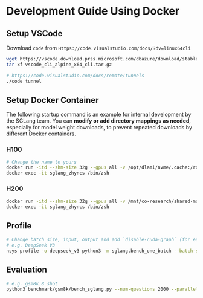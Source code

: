 # Development Guide Using Docker

## Setup VSCode

Download `code` from `Https://code.visualstudio.com/docs/?dv=linux64cli`

```bash
wget https://vscode.download.prss.microsoft.com/dbazure/download/stable/fabdb6a30b49f79a7aba0f2ad9df9b399473380f/vscode_cli_alpine_x64_cli.tar.gz
tar xf vscode_cli_alpine_x64_cli.tar.gz

# https://code.visualstudio.com/docs/remote/tunnels
./code tunnel
```

## Setup Docker Container

The following startup command is an example for internal development by the SGLang team. You can **modify or add directory mappings as needed**, especially for model weight downloads, to prevent repeated downloads by different Docker containers.

### H100

```bash
# Change the name to yours
docker run -itd --shm-size 32g --gpus all -v /opt/dlami/nvme/.cache:/root/.cache --ipc=host --name sglang_zhyncs lmsysorg/sglang:dev /bin/zsh
docker exec -it sglang_zhyncs /bin/zsh
```

### H200

```bash
docker run -itd --shm-size 32g --gpus all -v /mnt/co-research/shared-models:/root/.cache/huggingface --ipc=host --name sglang_zhyncs lmsysorg/sglang:dev /bin/zsh
docker exec -it sglang_zhyncs /bin/zsh
```

## Profile

```bash
# Change batch size, input, output and add `disable-cuda-graph` (for easier analysis)
# e.g. DeepSeek V3
nsys profile -o deepseek_v3 python3 -m sglang.bench_one_batch --batch-size 1 --input 128 --output 256 --model deepseek-ai/DeepSeek-V3 --trust-remote-code --tp 8 --disable-cuda-graph
```

## Evaluation

```bash
# e.g. gsm8k 8 shot
python3 benchmark/gsm8k/bench_sglang.py --num-questions 2000 --parallel 2000 --num-shots 8
```
